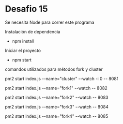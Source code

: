 # Desafio 15
Se necesita Node para correr este programa

Instalación de dependencia
 - npm install

Iniciar el proyecto
 - npm start

comandos utilizados para métodos fork y cluster

pm2 start index.js --name="cluster" --watch -i 0 -- 8081

pm2 start index.js --name="fork1" --watch -- 8082

pm2 start index.js --name="fork2" --watch -- 8083

pm2 start index.js --name="fork3" --watch -- 8084

pm2 start index.js --name="fork4" --watch -- 8085
